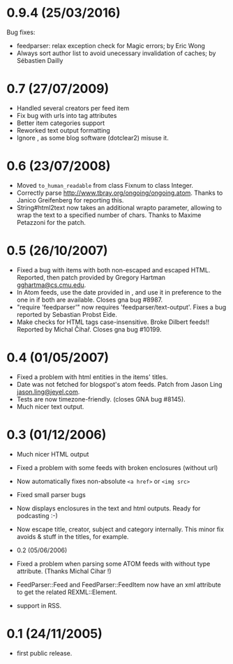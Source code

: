 # 0.9.4 (25/03/2016)

Bug fixes:

* feedparser: relax exception check for Magic errors; by Eric Wong
* Always sort author list to avoid unecessary invalidation of caches; by Sébastien Dailly

# 0.7 (27/07/2009)

* Handled several creators per feed item
* Fix bug with urls into tag attributes
* Better item categories support
* Reworked text output formatting
* Ignore &shy;, as some blog software (dotclear2) misuse it.

# 0.6 (23/07/2008)

* Moved `to_human_readable` from class Fixnum to class Integer.
* Correctly parse http://www.tbray.org/ongoing/ongoing.atom. Thanks
  to Janico Greifenberg for reporting this.
* String#html2text now takes an additional wrapto parameter, allowing
  to wrap the text to a specified number of chars. Thanks to
  Maxime Petazzoni for the patch.

# 0.5 (26/10/2007)

* Fixed a bug with items with both non-escaped and escaped HTML. Reported,
  then patch provided by Gregory Hartman <gghartma@cs.cmu.edu>.
* In Atom feeds, use the date provided in <updated>, and use it in
  preference to the one in <published> if both are available.
  Closes gna bug #8987.
* "require 'feedparser'" now requires 'feedparser/text-output'. Fixes a bug
  reported by Sebastian Probst Eide.
* Make checks for HTML tags case-insensitive. Broke Dilbert feeds!!
  Reported by Michal Čihař. Closes gna bug #10199.

# 0.4 (01/05/2007)

* Fixed a problem with html entities in the items' titles.
* Date was not fetched for blogspot's atom feeds.
  Patch from Jason Ling <jason.ling@jeyel.com>.
* Tests are now timezone-friendly. (closes GNA bug #8145).
* Much nicer text output.

# 0.3 (01/12/2006)

* Much nicer HTML output
* Fixed a problem with some feeds with broken enclosures (without url)
* Now automatically fixes non-absolute `<a href>` or `<img src>`
* Fixed small parser bugs
* Now displays enclosures in the text and html outputs. Ready for
  podcasting :-)
* Now escape title, creator, subject and category internally. This minor
  fix avoids &amp; stuff in the titles, for example.

* 0.2 (05/06/2006)

* Fixed a problem when parsing some ATOM feeds with <link> without type
  attribute. (Thanks Michal Cihar !)
* FeedParser::Feed and FeedParser::FeedItem now have an xml attribute to
  get the related REXML::Element.
* <enclosure/> support in RSS.

# 0.1 (24/11/2005)

* first public release.
